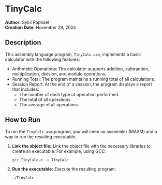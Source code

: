 # TinyCalc

**Author:** Sybil Raphael  
**Creation Date:** November 29, 2024

## Description

This assembly language program, `TinyCalc.asm`, implements a basic calculator with the following features:

* Arithmetic Operations: The calculator supports addition, subtraction, multiplication, division, and modulo operations.
* Running Total: The program maintains a running total of all calculations.
* Session Report: At the end of a session, the program displays a report that includes:
    * The number of each type of operation performed.
    * The total of all operations.
    * The average of all operations.

## How to Run

To run the `TinyCalc.asm` program, you will need an assembler (MASM) and a way to run the resulting executable. 

1. **Link the object file:** Link the object file with the necessary libraries to create an executable. For example, using GCC:

    ```bash
    gcc TinyCalc.o -o TinyCalc
    ```
2.  **Run the executable:** Execute the resulting program:

    ```bash
    ./TinyCalc
    ```
